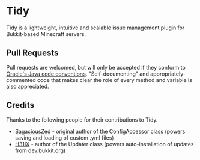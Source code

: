 # Tidy
Tidy is a lightweight, intuitive and scalable issue management plugin for Bukkit-based Minecraft servers.

## Pull Requests
Pull requests are welcomed, but will only be accepted if they conform to [Oracle's Java code conventions](http://www.oracle.com/technetwork/java/codeconv-138413.html). "Self-documenting" and appropriately-commented code that makes clear the role of every method and variable is also appreciated.

## Credits
Thanks to the following people for their contributions to Tidy.

* [SagaciousZed](https://github.com/SagaciousZed) - original author of the ConfigAccessor class (powers saving and loading of custom .yml files)
* [H31IX](https://github.com/h31ix) - author of the Updater class (powers auto-installation of updates from dev.bukkit.org)